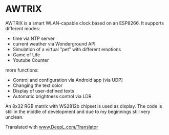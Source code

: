 # AWTRIX
AWTRIX is a smart WLAN-capable clock based on an ESP8266.
It supports different modes:
- time via NTP server
- current weather via Wonderground API
- Simulation of a virtual "pet" with different emotions
- Game of Life
- Youtube Counter

more functions:
- Control and configuration via Android app (via UDP)
- Changing the text color
- Display of user-defined texts
- Automatic brightness control via LDR

An 8x32 RGB matrix with WS2812b chipset is used as display.
The code is still in the middle of development and due to my beginnings still very unclean. 


Translated with www.DeepL.com/Translator
